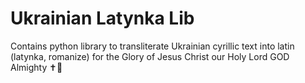 # Ukrainian Latynka Lib
 Contains python library to transliterate Ukrainian cyrillic text into latin (latynka, romanize) for the Glory of Jesus Christ our Holy Lord GOD Almighty ✝️💖
